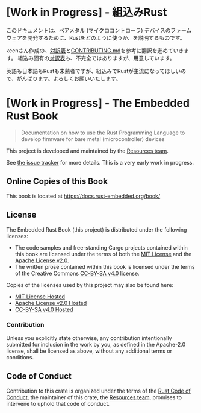# [Work in Progress] - 組込みRust

このドキュメントは、ベアメタル (マイクロコントローラ) デバイスのファームウェアを開発するために、Rustをどのように使うか、を説明するものです。

κeenさん作成の、[対訳表](https://github.com/rust-lang-ja/the-rust-programming-language-ja/blob/master/TranslationTable.md)と[CONTRIBUTING.md](https://github.com/rust-lang-ja/the-rust-programming-language-ja/blob/master/CONTRIBUTING.md)を参考に翻訳を進めていきます。
組込み固有の[対訳表](./TranslationTableEmbedded.md)も、不完全ではありますが、用意しています。

英語も日本語もRustも未熟者ですが、組込みでRustが主流になってほしいので、がんばります。よろしくお願いいたします。

# [Work in Progress] - The Embedded Rust Book

> Documentation on how to use the Rust Programming Language to develop firmware for bare metal (microcontroller) devices

This project is developed and maintained by the [Resources team][team].

See [the issue tracker] for more details. This is a very early work in progress.

[the issue tracker]: https://github.com/rust-embedded/book/issues

## Online Copies of this Book

This book is located at https://docs.rust-embedded.org/book/

## License

The Embedded Rust Book (this project) is distributed under the following licenses:

* The code samples and free-standing Cargo projects contained within this book are licensed under the terms of both the [MIT License] and the [Apache License v2.0].
* The written prose contained within this book is licensed under the terms of the Creative Commons [CC-BY-SA v4.0] license.

Copies of the licenses used by this project may also be found here:

* [MIT License Hosted]
* [Apache License v2.0 Hosted]
* [CC-BY-SA v4.0 Hosted]

[MIT License]: ./LICENSE-MIT
[Apache License v2.0]: ./LICENSE-APACHE
[CC-BY-SA v4.0]: ./LICENSE-CC-BY-SA
[MIT License Hosted]: https://opensource.org/licenses/MIT
[Apache License v2.0 Hosted]: http://www.apache.org/licenses/LICENSE-2.0
[CC-BY-SA v4.0 Hosted]: https://creativecommons.org/licenses/by-sa/4.0/legalcode

### Contribution

Unless you explicitly state otherwise, any contribution intentionally submitted for inclusion in the work by you, as defined in the Apache-2.0 license, shall be licensed as above, without any additional terms or conditions.

## Code of Conduct

Contribution to this crate is organized under the terms of the [Rust Code of
Conduct][CoC], the maintainer of this crate, the [Resources team][team], promises
to intervene to uphold that code of conduct.

[CoC]: CODE_OF_CONDUCT.md
[team]: https://github.com/rust-embedded/wg#the-cortex-m-team
